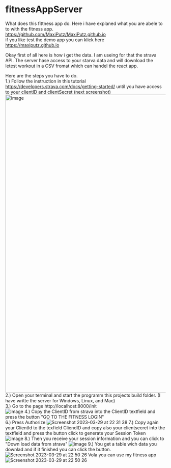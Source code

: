 # fitnessAppServer

What does this fittness app do.
Here i have explaned what you are abele to to with the fitness app. <br>
https://github.com/MaxiPutz/MaxiPutz.github.io <br>
if you like test the demo app you can klick here <br> 
https://maxiputz.github.io <br>

Okay first of all here is how i get the data. I am useing for that the strava API. The server hase access to your starva data and will download the letest workout in a CSV fromat which can handel the react app. <br>

Here are the steps you have to do. <br>
1.) Follow the instruction in this tutorial https://developers.strava.com/docs/getting-started/ until you have access to your clientID and clientSecret (next screenshot) <br>
<img width="936" alt="image" src="https://user-images.githubusercontent.com/48091139/228658601-c5b478af-23bb-4f3b-9f9b-31d22b0b5a4e.png">
2.) Open your terminal and start the programm this projects build folder. (I have writte the server for Windows, Linux, and Mac) <br>
3.) Go to the page http://localhost:8000/init <br>
![image](https://user-images.githubusercontent.com/48091139/228664823-f2b72e7b-26b4-440b-baa6-d097247f998b.jpeg)
4.) Copy the ClientID from strava into the ClientID textfield and press the button "GO TO THE FITNESS LOGIN"<br>
6.) Press Authorize
![Screenshot 2023-03-29 at 22 31 38](https://user-images.githubusercontent.com/48091139/228660494-afd4cded-bfc6-4cd6-8a5b-8d3ba8f1227f.jpg)
7.) Copy again your ClientId to the texfield CliendID and copy also your clientsecret into the textfield and press the button  click to generate your Session Token <br>
![image](https://user-images.githubusercontent.com/48091139/228662661-b183248a-7619-483d-9e99-a794981bbfc5.png)
8.) Then you receive your session information and you can click to "Down load data from strava"
![image](https://user-images.githubusercontent.com/48091139/228663557-e1714e58-c855-4074-8d7f-de6930a09777.png)
9.) You get a table wich data you downlad and if it finished you can click the button.
![Screenshot 2023-03-29 at 22 50 26](https://user-images.githubusercontent.com/48091139/228664322-5c534118-544c-4d8a-8119-3b795124fa71.jpg)
Vola you can use my fitness app
![Screenshot 2023-03-29 at 22 50 26](https://user-images.githubusercontent.com/48091139/228664529-72219d09-f815-47a8-a141-af4ebc8e64b4.jpg)



